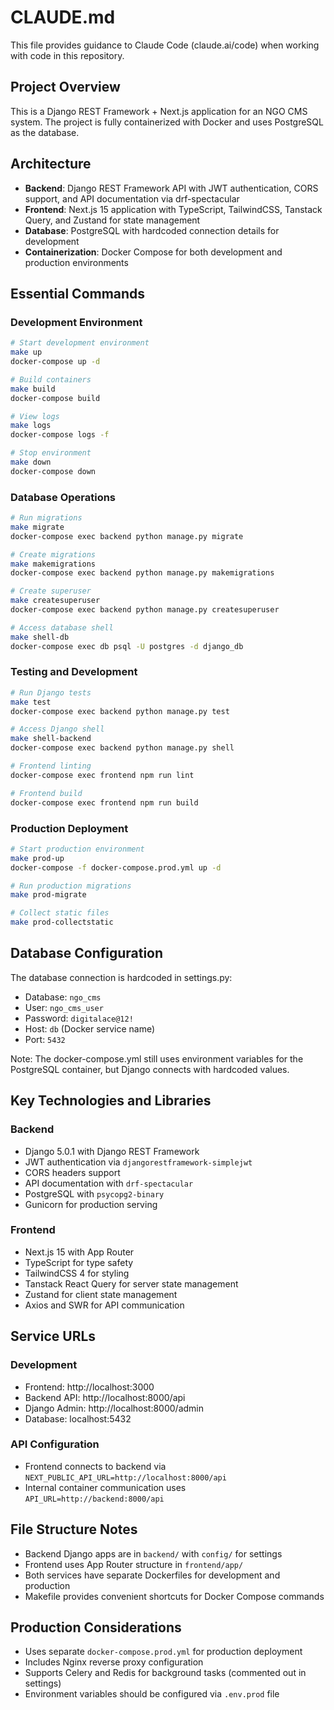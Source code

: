 # CLAUDE.md

This file provides guidance to Claude Code (claude.ai/code) when working with code in this repository.

## Project Overview

This is a Django REST Framework + Next.js application for an NGO CMS system. The project is fully containerized with Docker and uses PostgreSQL as the database.

## Architecture

- **Backend**: Django REST Framework API with JWT authentication, CORS support, and API documentation via drf-spectacular
- **Frontend**: Next.js 15 application with TypeScript, TailwindCSS, Tanstack Query, and Zustand for state management
- **Database**: PostgreSQL with hardcoded connection details for development
- **Containerization**: Docker Compose for both development and production environments

## Essential Commands

### Development Environment
```bash
# Start development environment
make up
docker-compose up -d

# Build containers
make build
docker-compose build

# View logs
make logs
docker-compose logs -f

# Stop environment
make down
docker-compose down
```

### Database Operations
```bash
# Run migrations
make migrate
docker-compose exec backend python manage.py migrate

# Create migrations
make makemigrations
docker-compose exec backend python manage.py makemigrations

# Create superuser
make createsuperuser
docker-compose exec backend python manage.py createsuperuser

# Access database shell
make shell-db
docker-compose exec db psql -U postgres -d django_db
```

### Testing and Development
```bash
# Run Django tests
make test
docker-compose exec backend python manage.py test

# Access Django shell
make shell-backend
docker-compose exec backend python manage.py shell

# Frontend linting
docker-compose exec frontend npm run lint

# Frontend build
docker-compose exec frontend npm run build
```

### Production Deployment
```bash
# Start production environment
make prod-up
docker-compose -f docker-compose.prod.yml up -d

# Run production migrations
make prod-migrate

# Collect static files
make prod-collectstatic
```

## Database Configuration

The database connection is hardcoded in settings.py:
- Database: `ngo_cms`
- User: `ngo_cms_user`
- Password: `digitalace@12!`
- Host: `db` (Docker service name)
- Port: `5432`

Note: The docker-compose.yml still uses environment variables for the PostgreSQL container, but Django connects with hardcoded values.

## Key Technologies and Libraries

### Backend
- Django 5.0.1 with Django REST Framework
- JWT authentication via `djangorestframework-simplejwt`
- CORS headers support
- API documentation with `drf-spectacular`
- PostgreSQL with `psycopg2-binary`
- Gunicorn for production serving

### Frontend
- Next.js 15 with App Router
- TypeScript for type safety
- TailwindCSS 4 for styling
- Tanstack React Query for server state management
- Zustand for client state management
- Axios and SWR for API communication

## Service URLs

### Development
- Frontend: http://localhost:3000
- Backend API: http://localhost:8000/api
- Django Admin: http://localhost:8000/admin
- Database: localhost:5432

### API Configuration
- Frontend connects to backend via `NEXT_PUBLIC_API_URL=http://localhost:8000/api`
- Internal container communication uses `API_URL=http://backend:8000/api`

## File Structure Notes

- Backend Django apps are in `backend/` with `config/` for settings
- Frontend uses App Router structure in `frontend/app/`
- Both services have separate Dockerfiles for development and production
- Makefile provides convenient shortcuts for Docker Compose commands

## Production Considerations

- Uses separate `docker-compose.prod.yml` for production deployment
- Includes Nginx reverse proxy configuration
- Supports Celery and Redis for background tasks (commented out in settings)
- Environment variables should be configured via `.env.prod` file